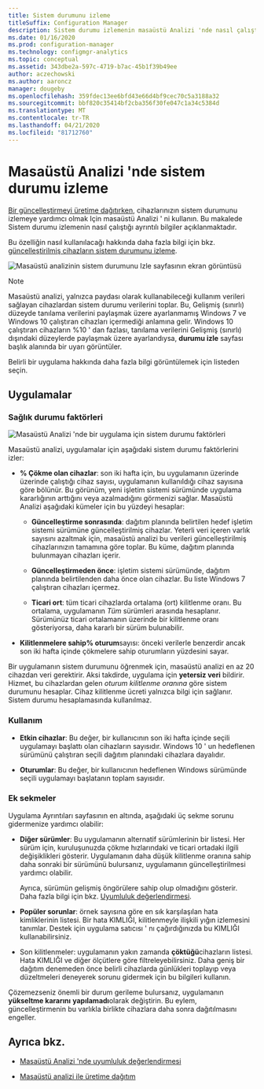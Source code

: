 ```yaml
---
title: Sistem durumunu izleme
titleSuffix: Configuration Manager
description: Sistem durumu izlemenin masaüstü Analizi 'nde nasıl çalıştığı hakkında bilgi edinin.
ms.date: 01/16/2020
ms.prod: configuration-manager
ms.technology: configmgr-analytics
ms.topic: conceptual
ms.assetid: 343dbe2a-597c-4719-b7ac-45b1f39b49ee
author: aczechowski
ms.author: aaroncz
manager: dougeby
ms.openlocfilehash: 359fdec13ee6bfd43e66d4bf9cec70c5a3188a32
ms.sourcegitcommit: bbf820c35414bf2cba356f30fe047c1a34c5384d
ms.translationtype: MT
ms.contentlocale: tr-TR
ms.lasthandoff: 04/21/2020
ms.locfileid: "81712760"
---
```

# <a name="health-status-monitoring-in-desktop-analytics"></a>Masaüstü Analizi 'nde sistem durumu izleme

[Bir güncelleştirmeyi üretime dağıtırken](deploy-prod.md), cihazlarınızın sistem durumunu izlemeye yardımcı olmak Için masaüstü Analizi ' ni kullanın. Bu makalede Sistem durumu izlemenin nasıl çalıştığı ayrıntılı bilgiler açıklanmaktadır.

Bu özelliğin nasıl kullanılacağı hakkında daha fazla bilgi için bkz. [güncelleştirilmiş cihazların sistem durumunu izleme](deploy-prod.md#bkmk_monitor).

![Masaüstü analizinin sistem durumunu Izle sayfasının ekran görüntüsü](media/monitor-health.png)

> [!NOTE]  
> Masaüstü analizi, yalnızca paydası olarak kullanabileceği kullanım verileri sağlayan cihazlardan sistem durumu verilerini toplar. Bu, Gelişmiş (sınırlı) düzeyde tanılama verilerini paylaşmak üzere ayarlanmamış Windows 7 ve Windows 10 çalıştıran cihazları içermediği anlamına gelir. Windows 10 çalıştıran cihazların %10 ' dan fazlası, tanılama verilerini Gelişmiş (sınırlı) dışındaki düzeylerde paylaşmak üzere ayarlandıysa, **durumu izle** sayfası başlık alanında bir uyarı görüntüler.  

Belirli bir uygulama hakkında daha fazla bilgi görüntülemek için listeden seçin.

## <a name="apps"></a>Uygulamalar

### <a name="health-status-factors"></a>Sağlık durumu faktörleri

![Masaüstü Analizi 'nde bir uygulama için sistem durumu faktörleri](media/monitor-health-status-factors.png)

Masaüstü analizi, uygulamalar için aşağıdaki sistem durumu faktörlerini izler:

- **% Çökme olan cihazlar**: son iki hafta için, bu uygulamanın üzerinde üzerinde çalıştığı cihaz sayısı, uygulamanın kullanıldığı cihaz sayısına göre bölünür. Bu görünüm, yeni işletim sistemi sürümünde uygulama kararlığının arttığını veya azalmadığını görmenizi sağlar. Masaüstü Analizi aşağıdaki kümeler için bu yüzdeyi hesaplar:  

  - **Güncelleştirme sonrasında**: dağıtım planında belirtilen hedef işletim sistemi sürümüne güncelleştirilmiş cihazlar. Yeterli veri içeren varlık sayısını azaltmak için, masaüstü analizi bu verileri güncelleştirilmiş cihazlarınızın tamamına göre toplar. Bu küme, dağıtım planında bulunmayan cihazları içerir.  

  - **Güncelleştirmeden önce**: işletim sistemi sürümünde, dağıtım planında belirtilenden daha önce olan cihazlar. Bu liste Windows 7 çalıştıran cihazları içermez.  

  - **Ticari ort**: tüm ticari cihazlarda ortalama (ort) kilitlenme oranı. Bu ortalama, uygulamanın *Tüm* sürümleri arasında hesaplanır. Sürümünüz ticari ortalamanın üzerinde bir kilitlenme oranı gösteriyorsa, daha kararlı bir sürüm bulunabilir.  

- **Kilitlenmelere sahip% oturum**sayısı: önceki verilerle benzerdir ancak son iki hafta içinde çökmelere sahip oturumların yüzdesini sayar.  

Bir uygulamanın sistem durumunu öğrenmek için, masaüstü analizi en az 20 cihazdan veri gerektirir. Aksi takdirde, uygulama için **yetersiz veri** bildirir. Hizmet, bu cihazlardan gelen *oturum kilitlenme oranına* göre sistem durumunu hesaplar. Cihaz kilitlenme ücreti yalnızca bilgi için sağlanır. Sistem durumu hesaplamasında kullanılmaz.

### <a name="usage"></a>Kullanım

<!-- 5533890 -->

- **Etkin cihazlar**: Bu değer, bir kullanıcının son iki hafta içinde seçili uygulamayı başlattı olan cihazların sayısıdır. Windows 10 ' un hedeflenen sürümünü çalıştıran seçili dağıtım planındaki cihazlara dayalıdır.

- **Oturumlar**: Bu değer, bir kullanıcının hedeflenen Windows sürümünde seçili uygulamayı başlatanın toplam sayısıdır.

### <a name="additional-tabs"></a>Ek sekmeler

Uygulama Ayrıntıları sayfasının en altında, aşağıdaki üç sekme sorunu gidermenize yardımcı olabilir:

- **Diğer sürümler**: Bu uygulamanın alternatif sürümlerinin bir listesi. Her sürüm için, kuruluşunuzda çökme hızlarındaki ve ticari ortadaki ilgili değişiklikleri gösterir. Uygulamanın daha düşük kilitlenme oranına sahip daha sonraki bir sürümünü bulursanız, uygulamanın güncelleştirilmesi yardımcı olabilir.  

    Ayrıca, sürümün gelişmiş öngörülere sahip olup olmadığını gösterir. Daha fazla bilgi için bkz. [Uyumluluk değerlendirmesi](compat-assessment.md).  

- **Popüler sorunlar**: örnek sayısına göre en sık karşılaşılan hata kimliklerinin listesi. Bir hata KIMLIĞI, kilitlenmeyle ilişkili yığın izlemesini tanımlar. Destek için uygulama satıcısı ' nı çağırdığınızda bu KIMLIĞI kullanabilirsiniz.  

- Son kilitlenmeler: uygulamanın yakın zamanda **çöktüğü**cihazların listesi. Hata KIMLIĞI ve diğer ölçütlere göre filtreleyebilirsiniz. Daha geniş bir dağıtım denemeden önce belirli cihazlarda günlükleri toplayıp veya düzeltmeleri deneyerek sorunu gidermek için bu bilgileri kullanın.  

Çözemezseniz önemli bir durum gerileme bulursanız, uygulamanın **yükseltme kararını** **yapılamadı**olarak değiştirin. Bu eylem, güncelleştirmenin bu varlıkla birlikte cihazlara daha sonra dağıtılmasını engeller.

## <a name="see-also"></a>Ayrıca bkz.

- [Masaüstü Analizi 'nde uyumluluk değerlendirmesi](compat-assessment.md)  

- [Masaüstü analizi ile üretime dağıtım](deploy-prod.md)  
